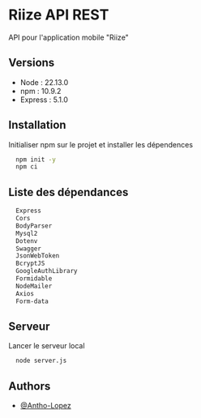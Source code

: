
# Riize API REST

API pour l'application mobile "Riize"


## Versions
- Node : 22.13.0
- npm : 10.9.2
- Express : 5.1.0

## Installation

Initialiser npm sur le projet et installer les dépendences 

```bash
  npm init -y
  npm ci
```

## Liste des dépendances  

```bash
  Express
  Cors
  BodyParser
  Mysql2
  Dotenv
  Swagger
  JsonWebToken
  BcryptJS
  GoogleAuthLibrary
  Formidable
  NodeMailer
  Axios
  Form-data
```

## Serveur

Lancer le serveur local  

```bash
  node server.js
```

    
## Authors

- [@Antho-Lopez](https://github.com/Antho-Lopez)

